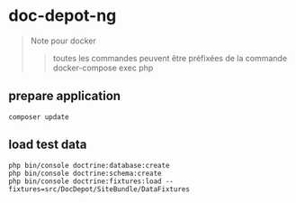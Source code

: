 # doc-depot-ng

> Note pour docker
>> toutes les commandes peuvent être préfixées de la commande docker-compose exec php 
 

## prepare application

```shell
composer update
```
## load test data

```shell
php bin/console doctrine:database:create
php bin/console doctrine:schema:create
php bin/console doctrine:fixtures:load --fixtures=src/DocDepot/SiteBundle/DataFixtures
```



